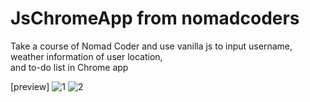 # JsChromeApp from nomadcoders
Take a course of Nomad Coder and use vanilla js to input username,   
weather information of user location,    
and to-do list in Chrome app   

[preview]
![1](https://user-images.githubusercontent.com/44563011/106994980-3a561080-67c1-11eb-98c4-a7d58e18a102.PNG) ![2](https://user-images.githubusercontent.com/44563011/106994984-3cb86a80-67c1-11eb-90ef-5859c9a88b9d.PNG)
